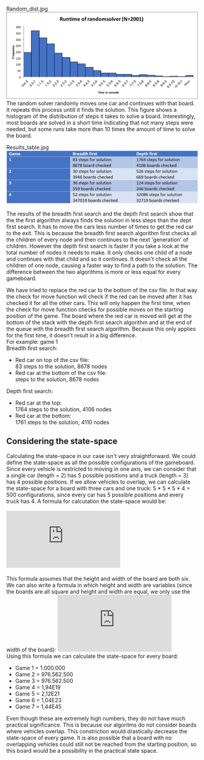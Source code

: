 Random_dist.jpg
<img src=https://github.com/KaKariki02/rushHour/blob/master/Results/Random_dist.jpg width="800">  
The random solver randomly moves one car and continues with that board. It repeats this process untill it finds the solution. This figure shows a histogram of the distribution of steps it takes to solve a board. Interestingly, most boards are solved in a short time indicating that not many steps were needed, but some runs take more than 10 times the amount of time to solve the board. 

Results_table.jpg
<img src=https://github.com/KaKariki02/rushHour/blob/master/Results/Results_table.jpg width="800">

The results of the breadth first search and the depth first search show that the the first algorithm always finds the solution in less steps than the dept first search. It has to move the cars less number of times to get the red car to the exit. This is because the breadth first search algorithm first checks all the children of every node and then continues to the next 'generation' of children. However the depth first search is faster if you take a look at the total number of nodes it needs to make. It only checks one child of a node and continues with that child and so it continues. It doesn't check all the children of one node, causing a faster way to find a path to the solution.
The difference between the two algorithms is more or less equal for every gameboard.

We have tried to replace the red car to the bottom of the csv file. In that way the check for move function will check if the red can be moved after it has checked it for all the other cars. This will only happen the first time, when the check for move function checks for possible moves on the starting position of the game. The board where the red car is moved will get at the bottom of the stack with the depth first search algorithm and at the end of the queue with the breadth first search algorithm. Because this only applies for the first time, it doesn't result in a big difference.  
For example: game 1  
Breadth first search:  
* Red car on top of the csv file:  
  83 steps to the solution,
  8678 nodes 
* Red car at the bottom of the csv file:  
  steps to the solution, 
  8678 nodes  
  
Depth first search:  
* Red car at the top:  
  1764 steps to the solution, 
  4106 nodes 
* Red car at the bottom:  
  1761 steps to the solution, 
  4110 nodes 
  
## Considering the state-space
Calculating the state-space in our case isn't very straightforward. We could define the state-space as all the possible configurations of the gameboard. Since every vehicle is restricted to moving in one axis, we can consider that a single car (length = 2) has 5 possible positions and a truck (length = 3) has 4 possible positions. If we allow vehicles to overlap, we can calculate the state-space for a board with three cars and one truck: 5 * 5 * 5 * 4 = 500 configurations, since every car has 5 possible positions and every truck has 4. A formula for calcutation the state-space would be:    <br></br>
![](http://latex.codecogs.com/gif.latex?5%5E%7Bnumber%20of%20cars%7D%20*%204%5E%7Bnumberoftrucks%7D%20%3D%20statespace)    <br></br>
This formula assumes that the height and width of the board are both six. We can also write a formula in which height and width are variables (since the boards are all square and height and width are equal, we only use the width of the board):
![](http://latex.codecogs.com/gif.latex?%28width-1%29%5E%7Bnumber%20of%20cars%7D%20*%20%28width-2%29%5E%7Bnumberoftrucks%7D%20%3D%20statespace)  
Using this formula we can calculate the state-space for every board:
* Game 1 = 1.000.000
* Game 2 = 976.562.500
* Game 3 = 976.562.500
* Game 4 = 1,94E19
* Game 5 = 2,12E21
* Game 6 = 1,04E23
* Game 7 = 1,44E45

Even though these are extremely high numbers, they do not have much practical significance. This is because our algoritms do not consider boards where vehicles overlap. This constriction would drastically decrease the state-space of every game. It is also possible that a board with no overlapping vehicles could still not be reached from the starting position, so this board would be a possibility in the practical state space.
